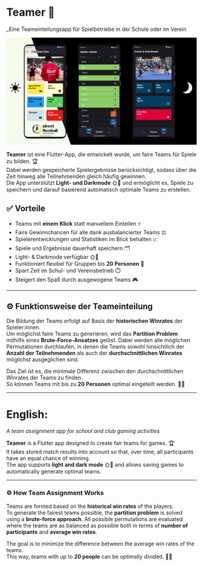 # Teamer 🎉

_Eine Teameinteilungsapp für Spielbetriebe in der Schule oder im Verein

![App Screenshot](Plakat.png)

**Teamer** ist eine Flutter-App, die entwickelt wurde, um faire Teams für Spiele zu bilden. 🏆  
Dabei werden gespeicherte Spielergebnisse berücksichtigt, sodass über die Zeit hinweg alle Teilnehmenden gleich häufig gewinnen.  
Die App unterstützt **Light- und Darkmode** 🌞🌙 und ermöglicht es, Spiele zu speichern und darauf basierend automatisch optimale Teams zu erstellen.

## ✅ Vorteile

- Teams mit **einem Klick** statt manuellem Einteilen ⚡  
- Faire Gewinnchancen für alle dank ausbalancierter Teams ⚖️  
- Spielerentwicklungen und Statistiken im Blick behalten 📈  
- Spiele und Ergebnisse dauerhaft speichern 🗂️  
- Light- & Darkmode verfügbar 🌞🌙  
- Funktioniert flexibel für Gruppen bis **20 Personen** 👥  
- Spart Zeit im Schul- und Vereinsbetrieb ⏱️  
- Steigert den Spaß durch ausgewogene Teams 🎮 

---

## ⚙️ Funktionsweise der Teameinteilung

Die Bildung der Teams erfolgt auf Basis der **historischen Winrates** der Spieler:innen.  
Um möglichst faire Teams zu generieren, wird das **Partition Problem** mithilfe eines **Brute-Force-Ansatzes** gelöst. Dabei werden alle möglichen Permutationen durchlaufen, in denen die Teams sowohl hinsichtlich der **Anzahl der Teilnehmenden** als auch der **durchschnittlichen Winrates** möglichst ausgeglichen sind.  

Das Ziel ist es, die minimale Differenz zwischen den durchschnittlichen Winrates der Teams zu finden.  
So können Teams mit bis zu **20 Personen** optimal eingeteilt werden. 👥👥

---

# English:

_A team assignment app for school and club gaming activities_

**Teamer** is a Flutter app designed to create fair teams for games. 🏆  
It takes stored match results into account so that, over time, all participants have an equal chance of winning.  
The app supports **light and dark mode** 🌞🌙 and allows saving games to automatically generate optimal teams.

---

### ⚙️ How Team Assignment Works

Teams are formed based on the **historical win rates** of the players.  
To generate the fairest teams possible, the **partition problem** is solved using a **brute-force approach**. All possible permutations are evaluated where the teams are as balanced as possible both in terms of **number of participants** and **average win rates**.  

The goal is to minimize the difference between the average win rates of the teams.  
This way, teams with up to **20 people** can be optimally divided. 👥👥
